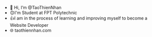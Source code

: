 - 👋 Hi, I’m @TaoThienNhan
- 😊I'm Student at FPT Polytechnic
- 👍I am in the process of learning and improving myself to become a Website Developer
- 🌐 taothiennhan.com
